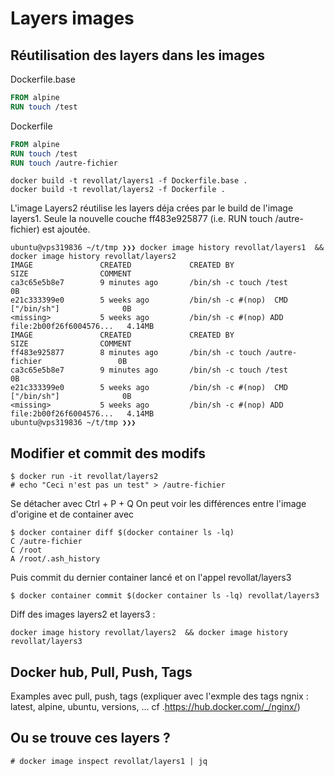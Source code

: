 # Layers images
## Réutilisation des layers dans les images

Dockerfile.base

```dockerfile
FROM alpine
RUN touch /test
```

Dockerfile

```dockerfile
FROM alpine
RUN touch /test
RUN touch /autre-fichier
```

```
docker build -t revollat/layers1 -f Dockerfile.base .
docker build -t revollat/layers2 -f Dockerfile .
```

L'image Layers2 réutilise les layers déja crées par le build de l'image layers1.
Seule la nouvelle couche ff483e925877 (i.e. RUN touch /autre-fichier) est ajoutée.

```
ubuntu@vps319836 ~/t/tmp ❯❯❯ docker image history revollat/layers1  && docker image history revollat/layers2
IMAGE               CREATED             CREATED BY                                      SIZE                COMMENT
ca3c65e5b8e7        9 minutes ago       /bin/sh -c touch /test                          0B
e21c333399e0        5 weeks ago         /bin/sh -c #(nop)  CMD ["/bin/sh"]              0B
<missing>           5 weeks ago         /bin/sh -c #(nop) ADD file:2b00f26f6004576...   4.14MB
IMAGE               CREATED             CREATED BY                                      SIZE                COMMENT
ff483e925877        8 minutes ago       /bin/sh -c touch /autre-fichier                 0B
ca3c65e5b8e7        9 minutes ago       /bin/sh -c touch /test                          0B
e21c333399e0        5 weeks ago         /bin/sh -c #(nop)  CMD ["/bin/sh"]              0B
<missing>           5 weeks ago         /bin/sh -c #(nop) ADD file:2b00f26f6004576...   4.14MB
ubuntu@vps319836 ~/t/tmp ❯❯❯
```

## Modifier et commit des modifs

```
$ docker run -it revollat/layers2
# echo "Ceci n'est pas un test" > /autre-fichier
```

Se détacher avec Ctrl + P + Q
On peut voir les différences entre l'image d'origine et de container avec

```
$ docker container diff $(docker container ls -lq)
C /autre-fichier
C /root
A /root/.ash_history
```

Puis commit du dernier container lancé et on l'appel revollat/layers3

```
$ docker container commit $(docker container ls -lq) revollat/layers3
```

Diff des images layers2 et layers3 :

```
docker image history revollat/layers2  && docker image history revollat/layers3
```

## Docker hub, Pull, Push, Tags

Examples avec pull, push, tags (expliquer avec l'exmple des tags ngnix : latest, alpine, ubuntu, versions, ... cf .https://hub.docker.com/_/nginx/)

## Ou se trouve ces layers ?
```
# docker image inspect revollat/layers1 | jq
```
